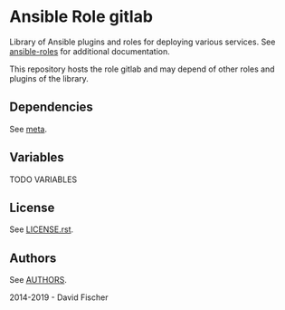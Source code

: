 # Ansible Role gitlab

Library of Ansible plugins and roles for deploying various services.
See [ansible-roles](https://github.com/davidfischer-ch/ansible-roles) for additional documentation.

This repository hosts the role gitlab and may depend of other roles and plugins of the library.

## Dependencies

See [meta](meta/main.yml).

## Variables

TODO VARIABLES

## License

See [LICENSE.rst](LICENSE.rst).

## Authors

See [AUTHORS](AUTHORS).

2014-2019 - David Fischer
